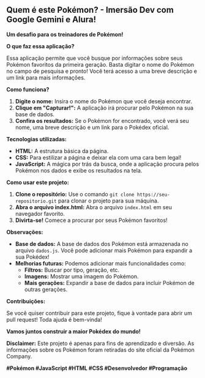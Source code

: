 ## Quem é este Pokémon? - Imersão Dev com Google Gemini e Alura!

**Um desafio para os treinadores de Pokémon!** 

**O que faz essa aplicação?**

Essa aplicação permite que você busque por informações sobre seus Pokémon favoritos da primeira geração. Basta digitar o nome do Pokémon no campo de pesquisa e pronto! Você terá acesso a uma breve descrição e um link para mais informações.

**Como funciona?**

1. **Digite o nome:** Insira o nome do Pokémon que você deseja encontrar.
2. **Clique em "Capturar!":** A aplicação irá procurar pelo Pokémon na sua base de dados.
3. **Confira os resultados:** Se o Pokémon for encontrado, você verá seu nome, uma breve descrição e um link para o Pokédex oficial.

**Tecnologias utilizadas:**

* **HTML:** A estrutura básica da página.
* **CSS:** Para estilizar a página e deixar ela com uma cara bem legal! 
* **JavaScript:** A mágica por trás da busca, onde a aplicação procura pelos Pokémon nos dados e exibe os resultados na tela.

**Como usar este projeto:**

1. **Clone o repositório:** Use o comando `git clone https://seu-repositorio.git` para clonar o projeto para sua máquina.
2. **Abra o arquivo index.html:** Abra o arquivo `index.html` em seu navegador favorito.
3. **Divirta-se!** Comece a procurar por seus Pokémon favoritos!

**Observações:**

* **Base de dados:** A base de dados dos Pokémon está armazenada no arquivo `dados.js`. Você pode adicionar mais Pokémon para expandir a sua Pokédex!
* **Melhorias futuras:** Podemos adicionar mais funcionalidades como:
    * **Filtros:** Buscar por tipo, geração, etc.
    * **Imagens:** Mostrar uma imagem do Pokémon.
    * **Mais gerações:** Expandir a base de dados para incluir Pokémon de outras gerações.

**Contribuições:**

Se você quiser contribuir para este projeto, fique à vontade para abrir um pull request! Toda ajuda é bem-vinda! 

**Vamos juntos construir a maior Pokédex do mundo!** 

**Disclaimer:** Este projeto é apenas para fins de aprendizado e diversão. As informações sobre os Pokémon foram retiradas do site oficial da Pokémon Company.

**#Pokémon #JavaScript #HTML #CSS #Desenvolvedor #Programação**
